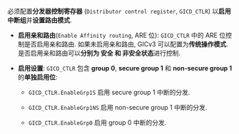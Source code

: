 
必须配置**分发器控制寄存器** (`Distributor control register`, `GICD_CTLR`) 以**启用中断组**并**设置路由模式**.

- **启用亲和路由**(`Enable Affinity routing`, ARE 位): `GICD_CTLR` 中的 ARE 位控制是否启用亲和路由. 如果未启用亲和路由, GICv3 可以配置为**传统操作模式**. 是否启用亲和路由可以**分别为 安全 和 非安全状态**进行控制.

- **启用设置**: `GICD_CTLR` 包含 **group 0**, **secure group 1** 和 **non-secure group 1** 的**单独启用位**:

  - `GICD_CTLR.EnableGrp1S` 启用 secure group 1 中断的分发.

  - `GICD_CTLR.EnableGrp1NS` 启用 non-secure group 1 中断的分发.

  - `GICD_CTLR.EnableGrp0` 启用 group 0 中断的分发.
